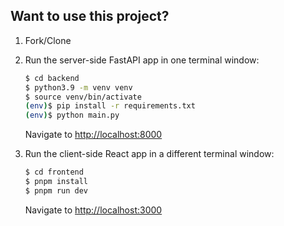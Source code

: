 ## Want to use this project?

1. Fork/Clone

1. Run the server-side FastAPI app in one terminal window:

   ```sh
   $ cd backend
   $ python3.9 -m venv venv
   $ source venv/bin/activate
   (env)$ pip install -r requirements.txt
   (env)$ python main.py
   ```

   Navigate to [http://localhost:8000](http://localhost:8000)

1. Run the client-side React app in a different terminal window:

   ```sh
   $ cd frontend
   $ pnpm install
   $ pnpm run dev
   ```

   Navigate to [http://localhost:3000](http://localhost:3000)
